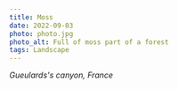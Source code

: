 ```yaml
---
title: Moss
date: 2022-09-03
photo: photo.jpg
photo_alt: Full of moss part of a forest
tags: Landscape
---
```


*Gueulards's canyon, France*
